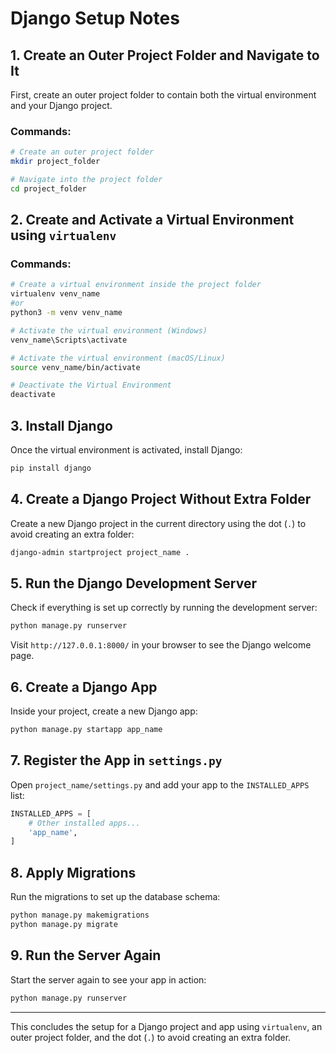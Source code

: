 
# Django Setup Notes

## 1. Create an Outer Project Folder and Navigate to It

First, create an outer project folder to contain both the virtual environment and your Django project.

### Commands:

```bash
# Create an outer project folder
mkdir project_folder

# Navigate into the project folder
cd project_folder
```

## 2. Create and Activate a Virtual Environment using `virtualenv`

### Commands:

```bash
# Create a virtual environment inside the project folder
virtualenv venv_name 
#or
python3 -m venv venv_name

# Activate the virtual environment (Windows)
venv_name\Scripts\activate

# Activate the virtual environment (macOS/Linux)
source venv_name/bin/activate

# Deactivate the Virtual Environment
deactivate
```

## 3. Install Django

Once the virtual environment is activated, install Django:

```bash
pip install django
```

## 4. Create a Django Project Without Extra Folder

Create a new Django project in the current directory using the dot (`.`) to avoid creating an extra folder:

```bash
django-admin startproject project_name .
```

## 5. Run the Django Development Server

Check if everything is set up correctly by running the development server:

```bash
python manage.py runserver
```

Visit `http://127.0.0.1:8000/` in your browser to see the Django welcome page.

## 6. Create a Django App

Inside your project, create a new Django app:

```bash
python manage.py startapp app_name
```

## 7. Register the App in `settings.py`

Open `project_name/settings.py` and add your app to the `INSTALLED_APPS` list:

```python
INSTALLED_APPS = [
    # Other installed apps...
    'app_name',
]
```

## 8. Apply Migrations

Run the migrations to set up the database schema:

```bash
python manage.py makemigrations
python manage.py migrate
```

## 9. Run the Server Again

Start the server again to see your app in action:

```bash
python manage.py runserver
```

---

This concludes the setup for a Django project and app using `virtualenv`, an outer project folder, and the dot (`.`) to avoid creating an extra folder.